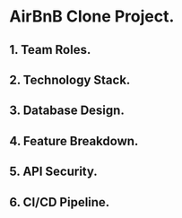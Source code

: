 # AirBnB Clone Project.

## 1. Team Roles.

## 2. Technology Stack.

## 3. Database Design.

## 4. Feature Breakdown.

## 5. API Security.

## 6. CI/CD Pipeline.
